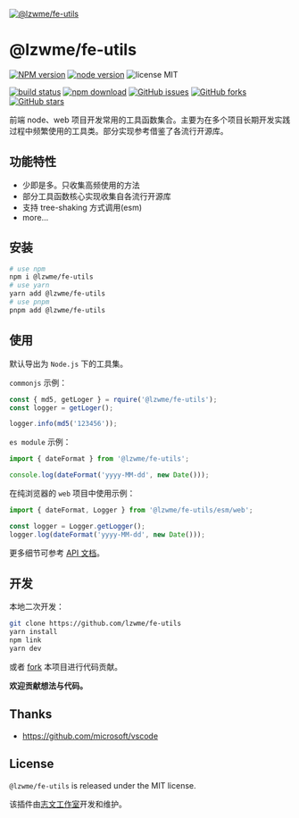 [![@lzwme/fe-utils](https://nodei.co/npm/@lzwme/fe-utils.png)][npm-url]

# @lzwme/fe-utils

[![NPM version][npm-badge]][npm-url]
[![node version][node-badge]][node-url]
![license MIT](https://img.shields.io/github/license/lzwme/asmd-calc)

[![build status](https://github.com/lzwme/fe-utils/actions/workflows/node-ci.yml/badge.svg)](https://github.com/lzwme/fe-utils/actions/workflows/node-ci.yml)
[![npm download][download-badge]][download-url]
[![GitHub issues][issues-badge]][issues-url]
[![GitHub forks][forks-badge]][forks-url]
[![GitHub stars][stars-badge]][stars-url]

前端 node、web 项目开发常用的工具函数集合。主要为在多个项目长期开发实践过程中频繁使用的工具类。部分实现参考借鉴了各流行开源库。

## 功能特性

- 少即是多。只收集高频使用的方法
- 部分工具函数核心实现收集自各流行开源库
- 支持 tree-shaking 方式调用(esm)
- more...

## 安装

```bash
# use npm
npm i @lzwme/fe-utils
# use yarn
yarn add @lzwme/fe-utils
# use pnpm
pnpm add @lzwme/fe-utils
```

## 使用

默认导出为 `Node.js` 下的工具集。

`commonjs` 示例：

```ts
const { md5, getLoger } = rquire('@lzwme/fe-utils');
const logger = getLoger();

logger.info(md5('123456'));
```

`es module` 示例：

```ts
import { dateFormat } from '@lzwme/fe-utils';

console.log(dateFormat('yyyy-MM-dd', new Date()));
```

在纯浏览器的 `web` 项目中使用示例：

```ts
import { dateFormat, Logger } from '@lzwme/fe-utils/esm/web';

const logger = Logger.getLogger();
logger.log(dateFormat('yyyy-MM-dd', new Date()));
```

更多细节可参考 [API 文档](https://lzw.me/doc/fe-utils)。

## 开发

本地二次开发：

```bash
git clone https://github.com/lzwme/fe-utils
yarn install
npm link
yarn dev
```

或者 [fork]() 本项目进行代码贡献。

**欢迎贡献想法与代码。**

## Thanks

- https://github.com/microsoft/vscode

## License

`@lzwme/fe-utils` is released under the MIT license.

该插件由[志文工作室](https://lzw.me)开发和维护。


[stars-badge]: https://img.shields.io/github/stars/lzwme/fe-utils.svg
[stars-url]: https://github.com/lzwme/fe-utils/stargazers
[forks-badge]: https://img.shields.io/github/forks/lzwme/fe-utils.svg
[forks-url]: https://github.com/lzwme/fe-utils/network
[issues-badge]: https://img.shields.io/github/issues/lzwme/fe-utils.svg
[issues-url]: https://github.com/lzwme/fe-utils/issues
[npm-badge]: https://img.shields.io/npm/v/@lzwme/fe-utils.svg?style=flat-square
[npm-url]: https://npmjs.org/package/@lzwme/fe-utils
[node-badge]: https://img.shields.io/badge/node.js-%3E=_14.0.0-green.svg?style=flat-square
[node-url]: https://nodejs.org/download/
[download-badge]: https://img.shields.io/npm/dm/@lzwme/fe-utils.svg?style=flat-square
[download-url]: https://npmjs.org/package/@lzwme/fe-utils
[bundlephobia-url]: https://bundlephobia.com/result?p=@lzwme/fe-utils@latest
[bundlephobia-badge]: https://badgen.net/bundlephobia/minzip/@lzwme/fe-utils@latest
